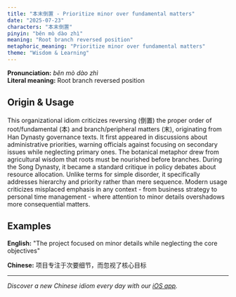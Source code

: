 ```yaml
---
title: "本末倒置 - Prioritize minor over fundamental matters"
date: "2025-07-23"
characters: "本末倒置"
pinyin: "běn mò dào zhì"
meaning: "Root branch reversed position"
metaphoric_meaning: "Prioritize minor over fundamental matters"
theme: "Wisdom & Learning"
---
```


**Pronunciation:** *běn mò dào zhì*  
**Literal meaning:** Root branch reversed position

## Origin & Usage

This organizational idiom criticizes reversing (倒置) the proper order of root/fundamental (本) and branch/peripheral matters (末), originating from Han Dynasty governance texts. It first appeared in discussions about administrative priorities, warning officials against focusing on secondary issues while neglecting primary ones. The botanical metaphor drew from agricultural wisdom that roots must be nourished before branches. During the Song Dynasty, it became a standard critique in policy debates about resource allocation. Unlike terms for simple disorder, it specifically addresses hierarchy and priority rather than mere sequence. Modern usage criticizes misplaced emphasis in any context - from business strategy to personal time management - where attention to minor details overshadows more consequential matters.

## Examples

**English:** "The project focused on minor details while neglecting the core objectives"

**Chinese:** 项目专注于次要细节，而忽视了核心目标

---

*Discover a new Chinese idiom every day with our [iOS app](https://apps.apple.com/us/app/daily-chinese-idioms/id6670238264).*
